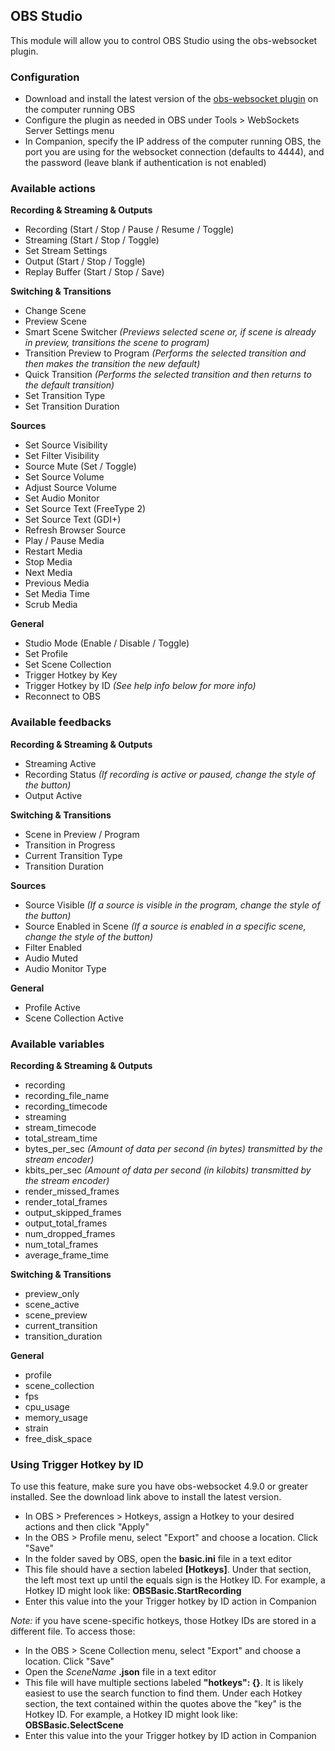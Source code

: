 ## OBS Studio

This module will allow you to control OBS Studio using the obs-websocket plugin.

### Configuration
* Download and install the latest version of the [obs-websocket plugin](https://github.com/Palakis/obs-websocket/releases) on the computer running OBS
* Configure the plugin as needed in OBS under Tools > WebSockets Server Settings menu
* In Companion, specify the IP address of the computer running OBS, the port you are using for the websocket connection (defaults to 4444), and the password (leave blank if authentication is not enabled)

### Available actions
**Recording & Streaming & Outputs**
* Recording (Start / Stop / Pause / Resume / Toggle)
* Streaming (Start / Stop / Toggle)
* Set Stream Settings
* Output (Start / Stop / Toggle)
* Replay Buffer (Start / Stop / Save)

**Switching & Transitions**
* Change Scene
* Preview Scene
* Smart Scene Switcher *(Previews selected scene or, if scene is already in preview, transitions the scene to program)*
* Transition Preview to Program *(Performs the selected transition and then makes the transition the new default)*
* Quick Transition *(Performs the selected transition and then returns to the default transition)*
* Set Transition Type
* Set Transition Duration

**Sources**
* Set Source Visibility
* Set Filter Visibility
* Source Mute (Set / Toggle)
* Set Source Volume
* Adjust Source Volume
* Set Audio Monitor
* Set Source Text (FreeType 2)
* Set Source Text (GDI+)
* Refresh Browser Source
* Play / Pause Media
* Restart Media
* Stop Media
* Next Media
* Previous Media
* Set Media Time
* Scrub Media

**General**
* Studio Mode (Enable / Disable / Toggle)
* Set Profile
* Set Scene Collection
* Trigger Hotkey by Key
* Trigger Hotkey by ID *(See help info below for more info)*
* Reconnect to OBS

### Available feedbacks
**Recording & Streaming & Outputs**
* Streaming Active
* Recording Status *(If recording is active or paused, change the style of the button)*
* Output Active

**Switching & Transitions**
* Scene in Preview / Program
* Transition in Progress
* Current Transition Type
* Transition Duration

**Sources**
* Source Visible *(If a source is visible in the program, change the style of the button)*
* Source Enabled in Scene *(If a source is enabled in a specific scene, change the style of the button)*
* Filter Enabled
* Audio Muted
* Audio Monitor Type

**General**
* Profile Active
* Scene Collection Active

### Available variables
**Recording & Streaming & Outputs**
* recording
* recording_file_name
* recording_timecode
* streaming
* stream_timecode
* total_stream_time
* bytes_per_sec *(Amount of data per second (in bytes) transmitted by the stream encoder)*
* kbits_per_sec *(Amount of data per second (in kilobits) transmitted by the stream encoder)*
* render_missed_frames
* render_total_frames
* output_skipped_frames
* output_total_frames
* num_dropped_frames
* num_total_frames
* average_frame_time

**Switching & Transitions**
* preview_only
* scene_active
* scene_preview
* current_transition
* transition_duration

**General**
* profile
* scene_collection
* fps
* cpu_usage
* memory_usage
* strain
* free_disk_space

### Using Trigger Hotkey by ID
To use this feature, make sure you have obs-websocket 4.9.0 or greater installed. See the download link above to install the latest version.

* In OBS > Preferences > Hotkeys, assign a Hotkey to your desired actions and then click "Apply"
* In the OBS > Profile menu, select "Export" and choose a location. Click "Save"
* In the folder saved by OBS, open the **basic.ini** file in a text editor
* This file should have a section labeled **[Hotkeys]**. Under that section, the left most text up until the equals sign is the Hotkey ID. For example, a Hotkey ID might look like: **OBSBasic.StartRecording**
* Enter this value into the your Trigger hotkey by ID action in Companion

*Note:* if you have scene-specific hotkeys, those Hotkey IDs are stored in a different file. To access those:
* In the OBS > Scene Collection menu, select "Export" and choose a location. Click "Save"
* Open the *SceneName* **.json** file in a text editor
* This file will have multiple sections labeled **"hotkeys": {}**. It is likely easiest to use the search function to find them. Under each Hotkey  section, the text contained within the quotes above the "key" is the Hotkey ID. For example, a Hotkey ID might look like: **OBSBasic.SelectScene**
* Enter this value into the your Trigger hotkey by ID action in Companion